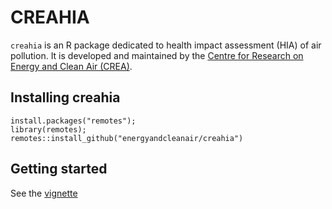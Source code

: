 # CREAHIA

`creahia` is an R package dedicated to health impact assessment (HIA) of air pollution. It is developed and maintained by the [Centre for Research on Energy and Clean Air (CREA)](https://www.energyandcleanair.org).

## Installing creahia
```{r}
install.packages("remotes");
library(remotes);
remotes::install_github("energyandcleanair/creahia")
```

## Getting started
See the [vignette]()
